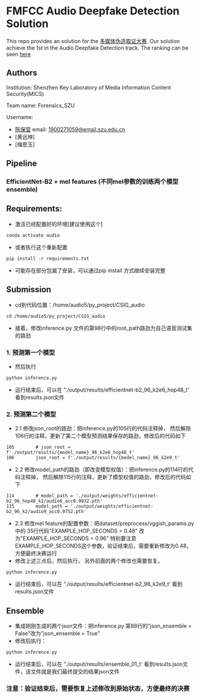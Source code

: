 # FMFCC Audio Deepfake Detection Solution
This repo provides an solution for the [多媒体伪造取证大赛](http://fmfcc.net). 
Our solution achieve the 1st in the Audio Deepfake Detection track.
The ranking can be seen [here](http://fmfcc.net/contest-introduction)

## Authors
Institution: Shenzhen Key Laboratory of Media Information Content Security(MICS)

Team name: Forensics_SZU  

Username: 
- [陈保营](https://github.com/beibuwandeluori) email: 1900271059@email.szu.edu.cn
- [黄远坤]
- [梅思玉]
## Pipeline
### EfficientNet-B2 + mel features (不同mel参数的训练两个模型ensemble)
## Requirements:
* 激活已经配置好的环境[建议使用这个]
```
conda activate audio
```
* 或者执行这个重新配置
```
pip install -r requirements.txt
```
* 可能存在部分包漏了安装，可以通过pip install 方式继续安装完整

## Submission
* cd到代码位置：/home/audio5/py_project/CSIG_audio
```
cd /home/audio5/py_project/CSIG_audio
```
* 接着，修改inference.py 文件的第98行中的root_path路劲为自己语音测试集的路劲
### 1. 预测第一个模型
* 然后执行
```
python inference.py
```
* 运行结束后，可以在 "./output/results/efficientnet-b2_96_k2e6_hop48_t' 看到results.json文件
### 2. 预测第二个模型
* 2.1 修改json_root的路劲：把inference.py的105行的代码注释掉，
然后解除106行的注释，更新了第二个模型预测结果保存的路劲，修改后的代码如下
```
105        # json_root = f'./output/results/{model_name}_96_k2e6_hop48_t'
106        json_root = f'./output/results/{model_name}_96_k2e9_t'
```
* 2.2 修改model_path的路劲（即改变模型权值）：把inference.py的114行的代码注释掉，
然后解除115行的注释，更新了模型权值的路劲，修改后的代码如下
```
114        # model_path = './output/weights/efficientnet-b2_96_hop48_k2/audio6_acc0.9832.pth'
115        model_path = './output/weights/efficientnet-b2_96_k2/audio9_acc0.9752.pth'
```
* 2.3 修改mel feature的配置参数：把dataset/preprocess/vggish_params.py中的
35行代码"EXAMPLE_HOP_SECONDS = 0.48" 改为"EXAMPLE_HOP_SECONDS = 0.96" 
特别要注意EXAMPLE_HOP_SECONDS这个参数，验证结束后，需要重新修改为0.48， 方便最终决赛运行
* 修改上述三点后，然后执行， 另外前面的两个修改也需要恢复。
```
python inference.py
```
* 运行结束后，可以在 "./output/results/efficientnet-b2_96_k2e9_t' 看到results.json文件
## Ensemble 
* 集成刚刚生成的两个json文件：把inference.py 第88行的"json_ensemble = False"改为"json_ensemble = True"
* 修改后执行：
```
python inference.py
```
* 运行结束后，可以在 "./output/results/ensemble_01_t' 看到results.json文件，该文件就是我们最终提交的结果json文件

### 注意：验证结束后，需要恢复上述修改到原始状态，方便最终的决赛